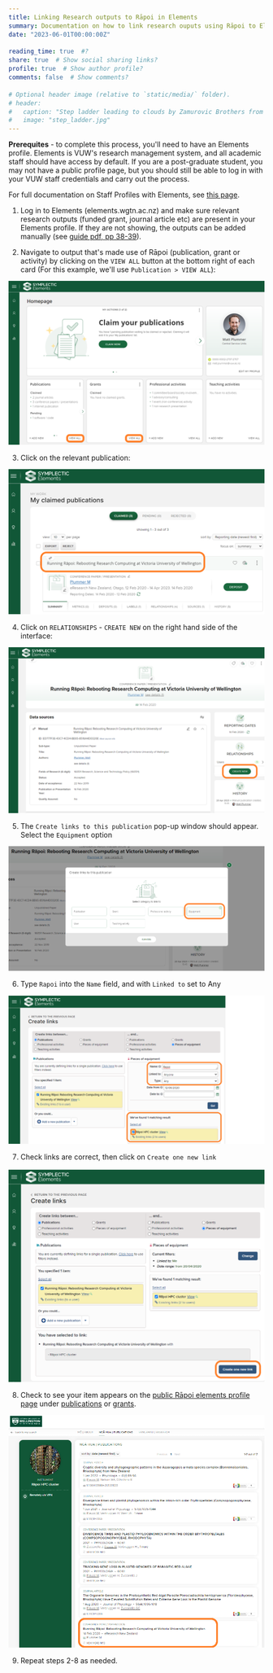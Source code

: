 ```yaml
---
title: Linking Research outputs to Rāpoi in Elements
summary: Documentation on how to link research ouputs using Rāpoi to Elements profiles
date: "2023-06-01T00:00:00Z"

reading_time: true  #?
share: true  # Show social sharing links?
profile: true  # Show author profile?
comments: false  # Show comments?

# Optional header image (relative to `static/media/` folder).
# header:
#   caption: "Step ladder leading to clouds by Zamurovic Brothers from Noun Project"
#   image: "step_ladder.jpg"
---
```


**Prerequites** - to complete this process, you'll need to have an Elements profile. Elements is VUW's research management system, and all academic staff should have access by default. If you are a post-graduate student, you may not have a public profile page, but you should still be able to log in with your VUW staff credentials and carry out the process.

For full documentation on Staff Profiles with Elements, see [this page](https://intranet.wgtn.ac.nz/staff/research/using-elements/guide-staff-profiles.pdf). 



1. Log in to Elements (elements.wgtn.ac.nz) and make sure relevant research outputs (funded grant, journal article etc) are present in your Elements profile. If they are not showing, the outputs can be added manually (see [guide pdf, pp 38-39](https://intranet.wgtn.ac.nz/staff/research/using-elements/guide-staff-profiles.pdf)).

3. Navigate to output that's made use of Rāpoi (publication, grant or activity) by clicking on the ```VIEW ALL``` button at the bottom right of each card (For this example, we'll use ```Publication > VIEW ALL```):


![](images/Rapoi_Elements_1.png)



<p>
    
    
3. Click on the relevant publication:

![](images/Rapoi_Elements_2.png)

<p>
    
4. Click on ```RELATIONSHIPS``` - ```CREATE NEW``` on the right hand side of the interface:


![](images/Rapoi_Elements_3.png)

<p>

5. The ```Create links to this publication``` pop-up window should appear. Select the ```Equipment``` option 


![](images/Rapoi_Elements_4.png)

6. Type ```Rapoi``` into the ```Name``` field, and with ```Linked to``` set to Any

![](images/Rapoi_Elements_5.png)

7. Check links are correct, then click on ```Create one new link```

![](images/Rapoi_Elements_6.png)

<p>
    
8. Check to see your item appears on the [public Rāpoi elements profile page](https://people.wgtn.ac.nz/equipment/412229) under [publications](https://people.wgtn.ac.nz/equipment/412229/publications) or [grants](https://people.wgtn.ac.nz/equipment/412229/grants).


![](images/Rapoi_Elements_7.png)

<p>
    
9. Repeat steps 2-8 as needed. 
    
    
    
    

    




